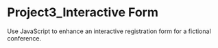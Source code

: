 # Project3_Interactive Form
 Use JavaScript to enhance an interactive registration form for a fictional conference.
